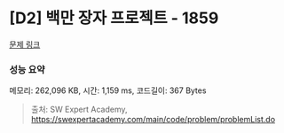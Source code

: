 # [D2] 백만 장자 프로젝트 - 1859 

[문제 링크](https://swexpertacademy.com/main/code/problem/problemDetail.do?contestProbId=AV5LrsUaDxcDFAXc) 

### 성능 요약

메모리: 262,096 KB, 시간: 1,159 ms, 코드길이: 367 Bytes



> 출처: SW Expert Academy, https://swexpertacademy.com/main/code/problem/problemList.do
